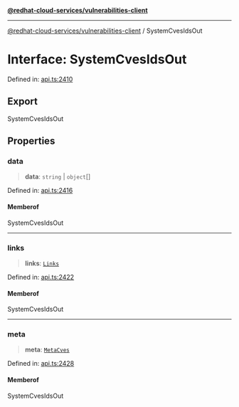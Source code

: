 [**@redhat-cloud-services/vulnerabilities-client**](../README.md)

***

[@redhat-cloud-services/vulnerabilities-client](../globals.md) / SystemCvesIdsOut

# Interface: SystemCvesIdsOut

Defined in: [api.ts:2410](https://github.com/charlesmulder/javascript-clients/blob/main/packages/vulnerabilities/git-api/api.ts#L2410)

## Export

SystemCvesIdsOut

## Properties

### data

> **data**: `string` \| `object`[]

Defined in: [api.ts:2416](https://github.com/charlesmulder/javascript-clients/blob/main/packages/vulnerabilities/git-api/api.ts#L2416)

#### Memberof

SystemCvesIdsOut

***

### links

> **links**: [`Links`](Links.md)

Defined in: [api.ts:2422](https://github.com/charlesmulder/javascript-clients/blob/main/packages/vulnerabilities/git-api/api.ts#L2422)

#### Memberof

SystemCvesIdsOut

***

### meta

> **meta**: [`MetaCves`](MetaCves.md)

Defined in: [api.ts:2428](https://github.com/charlesmulder/javascript-clients/blob/main/packages/vulnerabilities/git-api/api.ts#L2428)

#### Memberof

SystemCvesIdsOut
